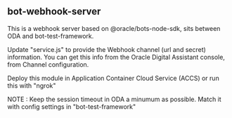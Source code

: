 ## bot-webhook-server

This is a webhook server based on @oracle/bots-node-sdk, sits between ODA and bot-test-framework.

Update "service.js" to provide the Webhook channel (url and secret) information. You can get this info from the Oracle Digital Assistant console, from Channel configuration.

Deploy this module in Application Container Cloud Service (ACCS) or run this with "ngrok"

NOTE : Keep the session timeout in ODA a minumum as possible. Match it with config settings in "bot-test-framework"
